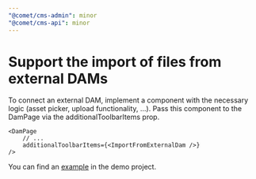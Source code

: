 ```yaml
---
"@comet/cms-admin": minor
"@comet/cms-api": minor
---
```


# Support the import of files from external DAMs

To connect an external DAM, implement a component with the necessary logic (asset picker, upload functionality, ...). Pass this component to the DamPage via the additionalToolbarItems prop.

```tsx
<DamPage
    // ...
    additionalToolbarItems={<ImportFromExternalDam />}
/>
```

You can find an [example](https://github.com/vivid-planet/comet/blob/028aba5e267a698af3b036697964600cdb5889cb/demo/admin/src/dam/ImportFromUnsplash.tsx) in the demo project.

